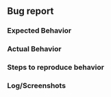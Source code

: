 <!--- ### Before we start ### -->
<!--- Please doublecheck there is no existing issue for your problem/feature request. -->
<!--- Please delete any obsolete sections from this template before submitting your issue. -->

## Bug report

### Expected Behavior
<!--- What did you expect to happen? -->

### Actual Behavior
<!--- What did actually happen? -->

### Steps to reproduce behavior
<!--- Can you reproduce it? How? -->

### Log/Screenshots
<!--- If applicable, provide a log of the session where the problem occurred. -->
<!--- See here: https://github.com/HearthSim/Hearthstone-Deck-Tracker/wiki/Reporting-Issues -->
